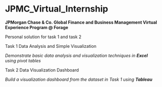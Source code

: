 # JPMC_Virtual_Internship

**JPMorgan Chase & Co. Global Finance and Business Management Virtual Experience Program @ Forage**

Personal solution for task 1 and task 2

Task 1 Data Analysis and Simple Visualization

*Demonstrate basic data analysis and visualization techniques in **Excel** using pivot tables*

Task 2 Data Visualization Dashboard

*Build a visualization dashboard from the dataset in Task 1 using **Tableau***
